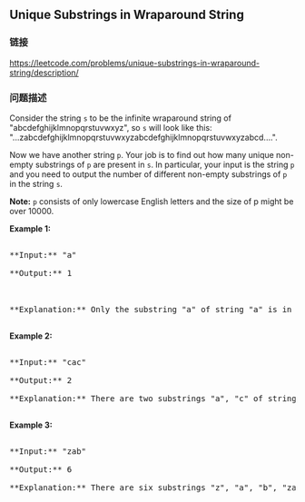## Unique Substrings in Wraparound String  
### 链接  
https://leetcode.com/problems/unique-substrings-in-wraparound-string/description/  
### 问题描述
Consider the string `s` to be the infinite wraparound string of "abcdefghijklmnopqrstuvwxyz", so `s` will look like this: "...zabcdefghijklmnopqrstuvwxyzabcdefghijklmnopqrstuvwxyzabcd....".

Now we have another string `p`. Your job is to find out how many unique non-empty substrings of `p` are present in `s`. In particular, your input is the string `p` and you need to output the number of different non-empty substrings of `p` in the string `s`.

**Note:** `p` consists of only lowercase English letters and the size of p might be over 10000.

**Example 1:**<br />
<pre>
**Input:** "a"
**Output:** 1

**Explanation:** Only the substring "a" of string "a" is in the string s.
</pre>


**Example 2:**<br />
<pre>
**Input:** "cac"
**Output:** 2
**Explanation:** There are two substrings "a", "c" of string "cac" in the string s.
</pre>


**Example 3:**<br />
<pre>
**Input:** "zab"
**Output:** 6
**Explanation:** There are six substrings "z", "a", "b", "za", "ab", "zab" of string "zab" in the string s.
</pre>

